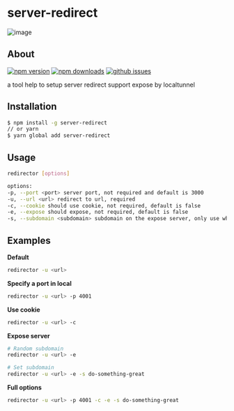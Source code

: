 # server-redirect

![image](https://user-images.githubusercontent.com/9839768/54528420-83273500-49af-11e9-979c-6a292aa9704f.png)

## About

[![npm version][npm-version-image]][npm-url]
[![npm downloads][npm-downloads-image]][npm-url]
[![github issues][github-issues-image]][github-issues-url]

a tool help to setup server redirect support expose by localtunnel

## Installation

```bash
$ npm install -g server-redirect
// or yarn
$ yarn global add server-redirect
```


## Usage

```bash
redirector [options]

options:
-p, --port <port> server port, not required and default is 3000
-u, --url <url> redirect to url, required
-c, --cookie should use cookie, not required, default is false
-e, --expose should expose, not required, default is false
-s, --subdomain <subdomain> subdomain on the expose server, only use when expose is true
```

## Examples

**Default**

```bash
redirector -u <url>
```

**Specify a port in local**

```bash
redirector -u <url> -p 4001
```

**Use cookie**

```bash
redirector -u <url> -c
```

**Expose server**

```bash
# Random subdomain
redirector -u <url> -e

# Set subdomain
redirector -u <url> -e -s do-something-great
```

**Full options**
```bash
redirector -u <url> -p 4001 -c -e -s do-something-great
```


[npm-url]: https://npmjs.org/package/server-redirect
[npm-version-image]: https://badge.fury.io/js/server-redirect.svg
[npm-downloads-image]: https://img.shields.io/npm/dm/server-redirect.svg
[github-issues-image]: https://img.shields.io/github/issues/lamhieu-vk/server-redirect.svg
[github-issues-url]: https://github.com/lamhieu-vk/server-redirect/issues
